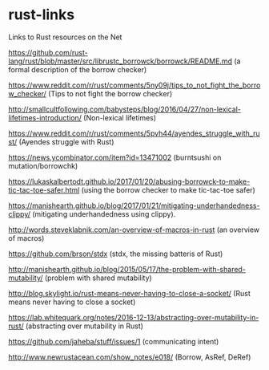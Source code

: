 # rust-links
Links to Rust resources on the Net

https://github.com/rust-lang/rust/blob/master/src/librustc_borrowck/borrowck/README.md (a formal description of
the borrow checker)

https://www.reddit.com/r/rust/comments/5ny09j/tips_to_not_fight_the_borrow_checker/ (Tips to not fight the 
borrow checker)

http://smallcultfollowing.com/babysteps/blog/2016/04/27/non-lexical-lifetimes-introduction/ (Non-lexical lifetimes)

https://www.reddit.com/r/rust/comments/5pvh44/ayendes_struggle_with_rust/ (Ayendes struggle with Rust)

https://news.ycombinator.com/item?id=13471002 (burntsushi on mutation/borrowchk)

https://lukaskalbertodt.github.io/2017/01/20/abusing-borrowck-to-make-tic-tac-toe-safer.html (using the borrow
checker to make tic-tac-toe safer)

https://manishearth.github.io/blog/2017/01/21/mitigating-underhandedness-clippy/ (mitigating underhandedness using clippy).

http://words.steveklabnik.com/an-overview-of-macros-in-rust (an overview of macros)

https://github.com/brson/stdx (stdx, the missing batteris of Rust)

http://manishearth.github.io/blog/2015/05/17/the-problem-with-shared-mutability/ (problem with shared mutability)

http://blog.skylight.io/rust-means-never-having-to-close-a-socket/ (Rust means never having to close a socket)

https://lab.whitequark.org/notes/2016-12-13/abstracting-over-mutability-in-rust/ (abstracting over mutability in Rust)

https://github.com/jaheba/stuff/issues/1 (communicating intent)

http://www.newrustacean.com/show_notes/e018/ (Borrow, AsRef, DeRef)
